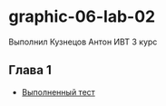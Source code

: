 # graphic-06-lab-02
Выполнил Кузнецов Антон
ИВТ 3 курс

## Глава 1
* [Выполненный тест](https://repl.it/@FourwFourw/LearningCpp-01?v=1) 
